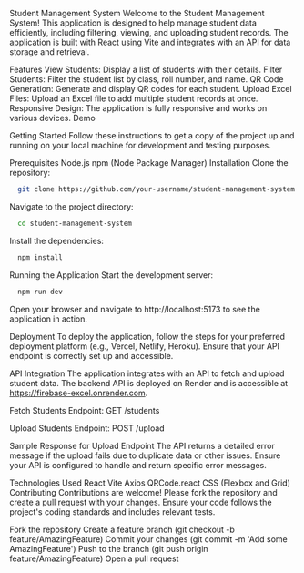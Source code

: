 Student Management System
Welcome to the Student Management System! This application is designed to help manage student data efficiently, including filtering, viewing, and uploading student records. The application is built with React using Vite and integrates with an API for data storage and retrieval.

Features
View Students: Display a list of students with their details.
Filter Students: Filter the student list by class, roll number, and name.
QR Code Generation: Generate and display QR codes for each student.
Upload Excel Files: Upload an Excel file to add multiple student records at once.
Responsive Design: The application is fully responsive and works on various devices.
Demo

Getting Started
Follow these instructions to get a copy of the project up and running on your local machine for development and testing purposes.

Prerequisites
Node.js
npm (Node Package Manager)
Installation
Clone the repository:

```bash
  git clone https://github.com/your-username/student-management-system.git
```

Navigate to the project directory:

```bash
  cd student-management-system
```

Install the dependencies:

```bash
  npm install
```

Running the Application
Start the development server:

```bash
  npm run dev
```

Open your browser and navigate to http://localhost:5173 to see the application in action.

Deployment
To deploy the application, follow the steps for your preferred deployment platform (e.g., Vercel, Netlify, Heroku). Ensure that your API endpoint is correctly set up and accessible.

API Integration
The application integrates with an API to fetch and upload student data. The backend API is deployed on Render and is accessible at https://firebase-excel.onrender.com.

Fetch Students
Endpoint: GET /students

Upload Students
Endpoint: POST /upload

Sample Response for Upload Endpoint
The API returns a detailed error message if the upload fails due to duplicate data or other issues. Ensure your API is configured to handle and return specific error messages.

Technologies Used
React
Vite
Axios
QRCode.react
CSS (Flexbox and Grid)
Contributing
Contributions are welcome! Please fork the repository and create a pull request with your changes. Ensure your code follows the project's coding standards and includes relevant tests.

Fork the repository
Create a feature branch (git checkout -b feature/AmazingFeature)
Commit your changes (git commit -m 'Add some AmazingFeature')
Push to the branch (git push origin feature/AmazingFeature)
Open a pull request
